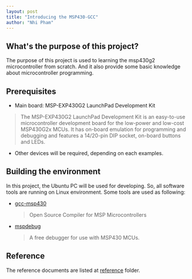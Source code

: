 ```yaml
---
layout: post
title: "Introducing the MSP430-GCC"
author: "Nhi Pham"
---
```


## What's the purpose of this project?

The purpose of this project is used to learning the msp430g2 microcontroller from scratch. And it also provide some basic knowledge about microcontroller programming.

## Prerequisites

* Main board: MSP-EXP430G2 LaunchPad Development Kit

> The MSP-EXP430G2 LaunchPad Development Kit is an easy-to-use microcontroller development board for the low-power and low-cost MSP430G2x MCUs. It has on-board emulation for programming and debugging and features a 14/20-pin DIP socket, on-board buttons and LEDs.

* Other devices will be required, depending on each examples.

## Building the environment

In this project, the Ubuntu PC will be used for developing. So, all software tools are running on Linux environment. Some tools are used as following:

* [gcc-msp430](http://www.ti.com/tool/MSP430-GCC-OPENSOURCE)
  > Open Source Compiler for MSP Microcontrollers

* [mspdebug](https://dlbeer.co.nz/mspdebug/)
  > A free debugger for use with MSP430 MCUs.

## Reference

The reference documents are listed at [reference](https://github.com/nhivp/msp430-gcc/tree/master/reference) folder.

